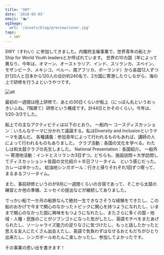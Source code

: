 ```yaml
---
title: 'SWY'
date: '2018-03-03'
emoji: "🛳️"
ogImage:
  url: '/assets/blog/preview/cover.jpg'
tags:
  - SWY
---
```


SWY（すわい）に参加してきました。内閣府主催事業で、世界青年の船とかShip for World Youth leadersとか呼ばれています。
世界の10カ国（年によって異なり、今年は、オマーン、オーストラリア、インド、スリランカ、スペイン、モザンビーク、メキシコ、ペルー、南アフリカ、ポーランド）から各国12人ずつ計120人と日本から120人の合計約240名で、2カ国に寄港したりしながら、海の上で研修を行うよというやつです。

![alt](/assets/blog/posts/SWY/1.jpg)
 
最初の一週間は陸上研修で、あとの30日くらいが船上（にっぽん丸というおっきいふね。7階建て）研修という構成です。計44日とかそのくらい。今年は、1/20-3/3でした。

船上での主なアクティビティは以下のとおり。
～船内～
コースディスカッション：いろんなテーマに分かれて議論する。私はDiversity and Inclusionというテーマを選んだ。
各種講義：参加青年によって行われるものもあれば、講師の人によって行われるものもありました。
クラブ活動：各国の文化を学べる。わたしは和太鼓クラブの先生しました。
National Presentation：各国紹介。
～船外～
寄港地活動：インドとスリランカ3日ずつ。どちらも、施設訪問＋大学訪問してディスカッション＋各国の文化紹介＋半日フリータイム　という感じだった。カレーは辛かった。
給油地シンガポール：行きと帰りそれぞれ1回ずつ寄って、まるまるフリータイム。

また、事前研修というのが9月に一週間くらいの合宿であって、そこから太鼓の練習とか他の準備、エッセイの提出などが継続してありました。
 
でっかい船で一か月の船旅なんて絶対一生できなさそうな経験をできたし、この船のおかげで今まで関心のなかったトピックに関心を持つようになれたし、いままで関心のなかった国に興味をもつようになれたし、またさらに多くの国・地域・人種・民族のことがジブンゴトになった気がしたし、英語モチベをまたあげられたし、ソーシャライズ能力の足りなさに気づけたし、もっと話したかったと思える友人にたくさん出会えたし、英語で気負わずはなせるおともだちがひとり出来たし、シンガポールめたんこ楽しかったし、参加してよかったです。

その事業の思い出を書きます！